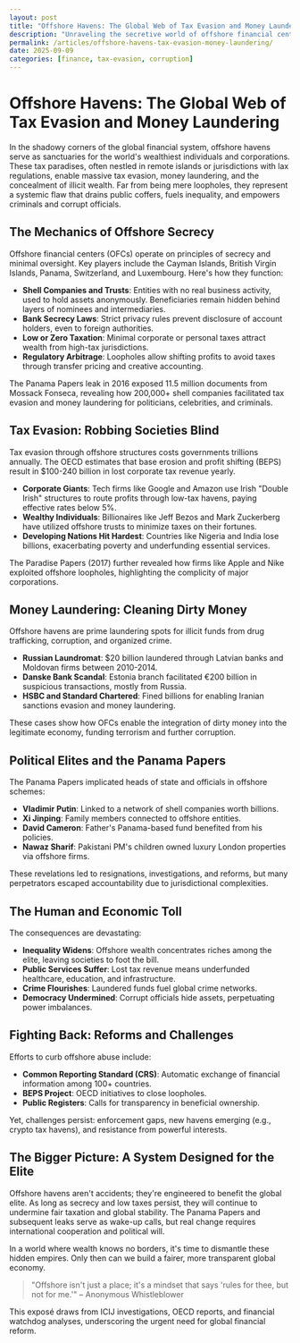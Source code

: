 ```yaml
---
layout: post
title: "Offshore Havens: The Global Web of Tax Evasion and Money Laundering"
description: "Unraveling the secretive world of offshore financial centers, where elites hide billions, evade taxes, and launder illicit funds, undermining global economies."
permalink: /articles/offshore-havens-tax-evasion-money-laundering/
date: 2025-09-09
categories: [finance, tax-evasion, corruption]
---
```


# Offshore Havens: The Global Web of Tax Evasion and Money Laundering

In the shadowy corners of the global financial system, offshore havens serve as sanctuaries for the world's wealthiest individuals and corporations. These tax paradises, often nestled in remote islands or jurisdictions with lax regulations, enable massive tax evasion, money laundering, and the concealment of illicit wealth. Far from being mere loopholes, they represent a systemic flaw that drains public coffers, fuels inequality, and empowers criminals and corrupt officials.

## The Mechanics of Offshore Secrecy

Offshore financial centers (OFCs) operate on principles of secrecy and minimal oversight. Key players include the Cayman Islands, British Virgin Islands, Panama, Switzerland, and Luxembourg. Here's how they function:

- **Shell Companies and Trusts**: Entities with no real business activity, used to hold assets anonymously. Beneficiaries remain hidden behind layers of nominees and intermediaries.
- **Bank Secrecy Laws**: Strict privacy rules prevent disclosure of account holders, even to foreign authorities.
- **Low or Zero Taxation**: Minimal corporate or personal taxes attract wealth from high-tax jurisdictions.
- **Regulatory Arbitrage**: Loopholes allow shifting profits to avoid taxes through transfer pricing and creative accounting.

The Panama Papers leak in 2016 exposed 11.5 million documents from Mossack Fonseca, revealing how 200,000+ shell companies facilitated tax evasion and money laundering for politicians, celebrities, and criminals.

## Tax Evasion: Robbing Societies Blind

Tax evasion through offshore structures costs governments trillions annually. The OECD estimates that base erosion and profit shifting (BEPS) result in $100-240 billion in lost corporate tax revenue yearly.

- **Corporate Giants**: Tech firms like Google and Amazon use Irish "Double Irish" structures to route profits through low-tax havens, paying effective rates below 5%.
- **Wealthy Individuals**: Billionaires like Jeff Bezos and Mark Zuckerberg have utilized offshore trusts to minimize taxes on their fortunes.
- **Developing Nations Hit Hardest**: Countries like Nigeria and India lose billions, exacerbating poverty and underfunding essential services.

The Paradise Papers (2017) further revealed how firms like Apple and Nike exploited offshore loopholes, highlighting the complicity of major corporations.

## Money Laundering: Cleaning Dirty Money

Offshore havens are prime laundering spots for illicit funds from drug trafficking, corruption, and organized crime.

- **Russian Laundromat**: $20 billion laundered through Latvian banks and Moldovan firms between 2010-2014.
- **Danske Bank Scandal**: Estonia branch facilitated €200 billion in suspicious transactions, mostly from Russia.
- **HSBC and Standard Chartered**: Fined billions for enabling Iranian sanctions evasion and money laundering.

These cases show how OFCs enable the integration of dirty money into the legitimate economy, funding terrorism and further corruption.

## Political Elites and the Panama Papers

The Panama Papers implicated heads of state and officials in offshore schemes:

- **Vladimir Putin**: Linked to a network of shell companies worth billions.
- **Xi Jinping**: Family members connected to offshore entities.
- **David Cameron**: Father's Panama-based fund benefited from his policies.
- **Nawaz Sharif**: Pakistani PM's children owned luxury London properties via offshore firms.

These revelations led to resignations, investigations, and reforms, but many perpetrators escaped accountability due to jurisdictional complexities.

## The Human and Economic Toll

The consequences are devastating:

- **Inequality Widens**: Offshore wealth concentrates riches among the elite, leaving societies to foot the bill.
- **Public Services Suffer**: Lost tax revenue means underfunded healthcare, education, and infrastructure.
- **Crime Flourishes**: Laundered funds fuel global crime networks.
- **Democracy Undermined**: Corrupt officials hide assets, perpetuating power imbalances.

## Fighting Back: Reforms and Challenges

Efforts to curb offshore abuse include:

- **Common Reporting Standard (CRS)**: Automatic exchange of financial information among 100+ countries.
- **BEPS Project**: OECD initiatives to close loopholes.
- **Public Registers**: Calls for transparency in beneficial ownership.

Yet, challenges persist: enforcement gaps, new havens emerging (e.g., crypto tax havens), and resistance from powerful interests.

## The Bigger Picture: A System Designed for the Elite

Offshore havens aren't accidents; they're engineered to benefit the global elite. As long as secrecy and low taxes persist, they will continue to undermine fair taxation and global stability. The Panama Papers and subsequent leaks serve as wake-up calls, but real change requires international cooperation and political will.

In a world where wealth knows no borders, it's time to dismantle these hidden empires. Only then can we build a fairer, more transparent global economy.

> "Offshore isn't just a place; it's a mindset that says 'rules for thee, but not for me.'" – Anonymous Whistleblower

This exposé draws from ICIJ investigations, OECD reports, and financial watchdog analyses, underscoring the urgent need for global financial reform.
